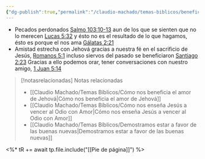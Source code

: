 ```yaml
---
{"dg-publish":true,"permalink":"/claudio-machado/temas-biblicos/beneficios-actuales-del-sacrificio-de-jesus/"}
---
```


- Pecados perdonados [Salmo 103:10-13](https://wol.jw.org/es/wol/bc/r4/lp-s/2025244/2/2)  aun de los que se sienten que no lo merecen [Lucas 5:32](https://wol.jw.org/es/wol/bc/r4/lp-s/2025244/4/0) y ésto no es el resultado de lo que hagamos, ésto es porque el nos ama [Gálatas 2:21](https://wol.jw.org/es/wol/b/r4/lp-s/nwtsty/48/2#v=48:2:21)
- Amistad estrecha con Jehová gracias a nuestra fé en el sacrificio de Jesús, [Romanos 5:1](https://wol.jw.org/es/wol/bc/r4/lp-s/2025244/8/0) incluso siervos del pasado se beneficiaron [Santiago 2:23](https://wol.jw.org/es/wol/bc/r4/lp-s/2025244/8/1)  Gracias a ello podemos orar, tener conversaciones con nuestro amigo, [1 Juan 5:14](https://wol.jw.org/es/wol/bc/r4/lp-s/2025244/9/2) 



> [!notasrelacionadas] Notas relacionadas
> - [[Claudio Machado/Temas Bíblicos/Cómo nos beneficia el amor de Jehová\|Cómo nos beneficia el amor de Jehová]]
> - [[Claudio Machado/Temas Bíblicos/Cómo nos enseña Jesús a vencer al Odio con Amor\|Cómo nos enseña Jesús a vencer al Odio con Amor]]
> - [[Claudio Machado/Temas Bíblicos/Demostramos estar a favor de las buenas nuevas\|Demostramos estar a favor de las buenas nuevas]]

<%* tR += await tp.file.include("[[Pie de página]]") %>
